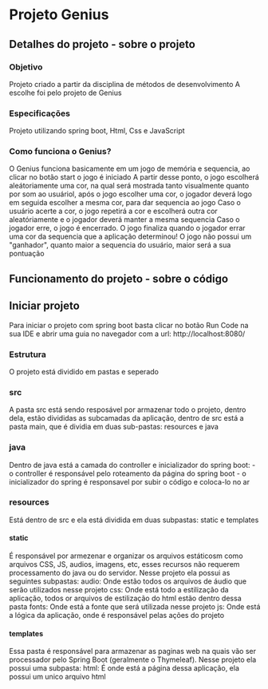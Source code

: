 # Projeto Genius 

## Detalhes do projeto - sobre o projeto

### Objetivo
  Projeto criado a partir da disciplina de métodos de desenvolvimento
  A escolhe foi pelo projeto de Genius

### Especificações
  Projeto utilizando spring boot, Html, Css e JavaScript

### Como funciona o Genius?
  O Genius funciona basicamente em um jogo de memória e sequencia, ao clicar no botão start o jogo é iniciado
  A partir desse ponto, o jogo escolherá aleátoriamente uma cor, na qual será mostrada tanto visualmente quanto por som ao usuáriol, após o jogo escolher uma cor, o jogador deverá logo em seguida escolher a mesma cor, para dar sequencia ao jogo
  Caso o usuário acerte a cor, o jogo repetirá a cor e escolherá outra cor aleatóriamente e o jogador deverá manter a mesma sequencia
  Caso o jogador erre, o jogo é encerrado.
  O jogo finaliza quando o jogador errar uma cor da sequencia que a aplicação determinou!
  O jogo não possui um "ganhador", quanto maior a sequencia do usuário, maior será a sua pontuação

## Funcionamento do projeto - sobre o código

## Iniciar projeto
  Para iniciar o projeto com spring boot basta clicar no botão Run Code na sua IDE e abrir uma guia no navegador com a url: http://localhost:8080/

### Estrutura
  O projeto está dividido em pastas e seperado 
  
### src
  A pasta src está sendo resposável por armazenar todo o projeto, dentro dela, estão divididas as subcamadas da aplicação, dentro de src está a pasta main, que é dividia em duas sub-pastas: resources e java

### java
  Dentro de java está a camada do controller e inicializador do spring boot:
    - o controller é responsável pelo roteamento da página do spring boot 
    - o inicializador do spring é responsavel por subir o código e coloca-lo no ar

### resources
  Está dentro de src e ela está dividida em duas subpastas: static e templates

#### static
  É responsável por armezenar e organizar os arquivos estáticosm como arquivos CSS, JS, audios, imagens, etc, esses recursos não requerem processamento do java ou do servidor. Nesse projeto ela possui as seguintes subpastas:
    audio: Onde estão todos os arquivos de áudio que serão utilizados nesse projeto
    css: Onde está todo a estilização da aplicação, todos or arquivos de estilização do html estão dentro dessa pasta
    fonts: Onde está a fonte que será utilizada nesse projeto
    js: Onde está a lógica da aplicação, onde é responsável pelas ações do projeto

#### templates
  Essa pasta é responsável para armazenar as paginas web na quais vão ser processador pelo Spring Boot (geralmente o Thymeleaf). Nesse projeto ela possui uma subpasta:
  html: É onde está a página dessa aplicação, ela possui um unico arquivo html
